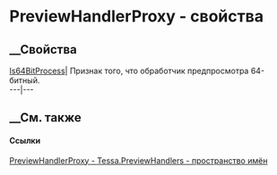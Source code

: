 # PreviewHandlerProxy - свойства
##  __Свойства
[Is64BitProcess](P_Tessa_PreviewHandlers_PreviewHandlerProxy_Is64BitProcess.htm)|
Признак того, что обработчик предпросмотра 64-битный.  
---|---  
## __См. также
#### Ссылки
[PreviewHandlerProxy - ](T_Tessa_PreviewHandlers_PreviewHandlerProxy.htm)
[Tessa.PreviewHandlers - пространство имён](N_Tessa_PreviewHandlers.htm)
